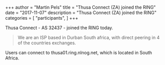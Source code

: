 +++
author = "Martin Pels"
title = "Thusa Connect (ZA) joined the RING"
date = "2017-11-07"
description = "Thusa Connect (ZA) joined the RING"
categories = [
    "participants",
]
+++

Thusa Connect - AS 32437 - joined the RING today.

> We are an ISP based in Durban South africa, with direct peering in 4 of the countries exchanges.

Users can connect to thusa01.ring.nlnog.net, which is located in South Africa.

